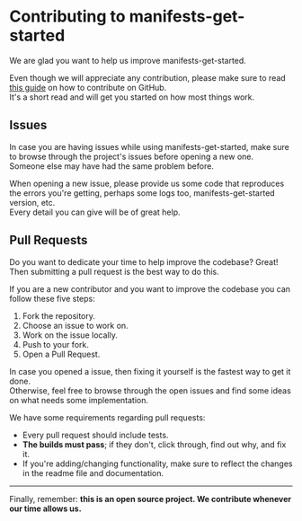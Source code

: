 # Contributing to manifests-get-started

We are glad you want to help us improve manifests-get-started.

Even though we will appreciate any contribution, please make sure to read [this guide](https://guides.github.com/activities/contributing-to-open-source/) on how to contribute on GitHub.  
It's a short read and will get you started on how most things work.

## Issues

In case you are having issues while using manifests-get-started, make sure to browse through the project's issues before opening a new one.  
Someone else may have had the same problem before.

When opening a new issue, please provide us some code that reproduces the errors you're getting, perhaps some logs too, manifests-get-started version, etc.  
Every detail you can give will be of great help.

## Pull Requests

Do you want to dedicate your time to help improve the codebase? Great! Then submitting a pull request is the best way to do this.

If you are a new contributor and you want to improve the codebase you can follow these five steps:

1. Fork the repository.
2. Choose an issue to work on.
3. Work on the issue locally.
4. Push to your fork.
5. Open a Pull Request.

In case you opened a issue, then fixing it yourself is the fastest way to get it done.  
Otherwise, feel free to browse through the open issues and find some ideas on what needs some implementation.

We have some requirements regarding pull requests:

- Every pull request should include tests.
- **The builds must pass**; if they don't, click through, find out why, and fix it.
- If you're adding/changing functionality, make sure to reflect the changes in the readme file and documentation.

---

Finally, remember: **this is an open source project. We contribute whenever our time allows us.**
